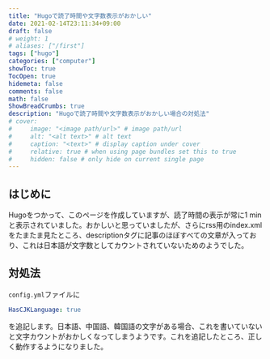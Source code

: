 ```yaml
---
title: "Hugoで読了時間や文字数表示がおかしい"
date: 2021-02-14T23:11:34+09:00
draft: false
# weight: 1
# aliases: ["/first"]
tags: ["hugo"]
categories: ["computer"]
showToc: true
TocOpen: true
hidemeta: false
comments: false
math: false
ShowBreadCrumbs: true
description: "Hugoで読了時間や文字数表示がおかしい場合の対処法"
# cover:
#     image: "<image path/url>" # image path/url
#     alt: "<alt text>" # alt text
#     caption: "<text>" # display caption under cover
#     relative: true # when using page bundles set this to true
#     hidden: false # only hide on current single page
---
```

## はじめに
Hugoをつかって、このページを作成していますが、読了時間の表示が常に1 minと表示されていました。おかしいと思っていましたが、さらにrss用のindex.xmlをたまたま見たところ、descriptionタグに記事のほぼすべての文章が入っており、これは日本語が文字数としてカウントされていないためのようでした。

## 対処法
`config.yml`ファイルに
```yml
HasCJKLanguage: true
```
を追記します。日本語、中国語、韓国語の文字がある場合、これを書いていないと文字カウントがおかしくなってしまうようです。これを追記したところ、正しく動作するようになりました。